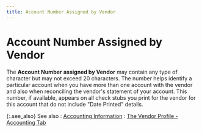```yaml
---
title: Account Number Assigned by Vendor
---
```


# Account Number Assigned by Vendor


The **Account Number** **assigned 
 by Vendor** may contain any type of character but may not exceed  20 characters. The number helps identify a particular account when you  have more than one account with the vendor and also when reconciling the  vendor's statement of your account. This number, if available, appears  on all check stubs you print for the vendor for this account that do not  include "Date Printed" details.


{:.see_also}
See also
: [Accounting  Information]({{site.mv_baseurl}}/vendor-details/accounting-information/accounting_information_vendors_content.html)
: [The  Vendor Profile - Accounting Tab]({{site.mv_baseurl}}/creating/the-vendor-profile-accounting/the_vendor_profile_accounting_tab.html)
